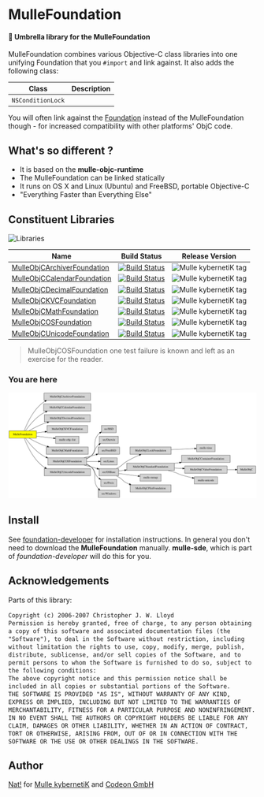 # MulleFoundation

#### 💍 Umbrella library for the MulleFoundation

MulleFoundation combines various Objective-C class libraries into one unifying
Foundation that you `#import` and link against. It also adds the following
class:

Class             | Description
------------------|-----------
`NSConditionLock` |


You will often link against the [Foundation](//github.com/MulleFoundation)
instead of the MulleFoundation though - for increased compatibility
with other platforms' ObjC code.


## What's so different ?

* It is based on the **mulle-objc-runtime**
* The MulleFoundation can be linked statically
* It runs on OS X and Linux (Ubuntu) and FreeBSD, portable Objective-C
* "Everything Faster than Everything Else"


## Constituent Libraries

![Libraries](https://raw.githubusercontent.com/mulle-objc/MulleFoundation/release/dox/MulleFoundation-dependencies.png)

  Name         | Build Status | Release Version
---------------|--------------|---------------------------------
[MulleObjCArchiverFoundation](//github.com/MulleFoundation/MulleObjCArchiverFoundation)  | [![Build Status](https://travis-ci.org/MulleFoundation/MulleObjCArchiverFoundation.svg?branch=release)](https://travis-ci.org/MulleFoundation/MulleObjCArchiverFoundation) | ![Mulle kybernetiK tag](https://img.shields.io/github/tag/MulleFoundation/MulleObjCArchiverFoundation.svg)
[MulleObjCCalendarFoundation](//github.com/MulleFoundation/MulleObjCCalendarFoundation)  | [![Build Status](https://travis-ci.org/MulleFoundation/MulleObjCCalendarFoundation.svg?branch=release)](https://travis-ci.org/MulleFoundation/MulleObjCCalendarFoundation) | ![Mulle kybernetiK tag](https://img.shields.io/github/tag/MulleFoundation/MulleObjCCalendarFoundation.svg)
[MulleObjCDecimalFoundation](//github.com/MulleFoundation/MulleObjCDecimalFoundation)  | [![Build Status](https://travis-ci.org/MulleFoundation/MulleObjCDecimalFoundation.svg?branch=release)](https://travis-ci.org/MulleFoundation/MulleObjCDecimalFoundation) | ![Mulle kybernetiK tag](https://img.shields.io/github/tag/MulleFoundation/MulleObjCDecimalFoundation.svg)
[MulleObjCKVCFoundation](//github.com/MulleFoundation/MulleObjCKVCFoundation) | [![Build Status](https://travis-ci.org/MulleFoundation/MulleObjCKVCFoundation.svg?branch=release)](https://travis-ci.org/MulleFoundation/MulleObjCKVCFoundation) | ![Mulle kybernetiK tag](https://img.shields.io/github/tag/MulleFoundation/MulleObjCKVCFoundation.svg)
[MulleObjCMathFoundation](//github.com/MulleFoundation/MulleObjCMathFoundation) | [![Build Status](https://travis-ci.org/MulleFoundation/MulleObjCMathFoundation.svg?branch=release)](https://travis-ci.org/MulleFoundation/MulleObjCMathFoundation) | ![Mulle kybernetiK tag](https://img.shields.io/github/tag/MulleFoundation/MulleObjCMathFoundation.svg)
[MulleObjCOSFoundation](//github.com/MulleFoundation/MulleObjCOSFoundation) | [![Build Status](https://travis-ci.org/MulleFoundation/MulleObjCOSFoundation.svg?branch=release)](https://travis-ci.org/MulleFoundation/MulleObjCOSFoundation) | ![Mulle kybernetiK tag](https://img.shields.io/github/tag/MulleFoundation/MulleObjCOSFoundation.svg)
[MulleObjCUnicodeFoundation](//github.com/MulleFoundation/MulleObjCUnicodeFoundation)  | [![Build Status](https://travis-ci.org/MulleFoundation/MulleObjCUnicodeFoundation.svg?branch=release)](https://travis-ci.org/MulleFoundation/MulleObjCUnicodeFoundation) | ![Mulle kybernetiK tag](https://img.shields.io/github/tag/MulleFoundation/MulleObjCUnicodeFoundation.svg)

> MulleObjCOSFoundation one test failure is known and left
> as an exercise for the reader.


### You are here

![Overview](overview.dot.svg)


## Install

See [foundation-developer](//github.com/mulle-objc/foundation-developer)
for installation instructions. In general you don't need to download the
**MulleFoundation** manually. **mulle-sde**, which is part of
*foundation-developer* will do this for you.


## Acknowledgements

Parts of this library:

```
Copyright (c) 2006-2007 Christopher J. W. Lloyd
Permission is hereby granted, free of charge, to any person obtaining a copy of this software and associated documentation files (the "Software"), to deal in the Software without restriction, including without limitation the rights to use, copy, modify, merge, publish, distribute, sublicense, and/or sell copies of the Software, and to permit persons to whom the Software is furnished to do so, subject to the following conditions:
The above copyright notice and this permission notice shall be included in all copies or substantial portions of the Software.
THE SOFTWARE IS PROVIDED "AS IS", WITHOUT WARRANTY OF ANY KIND, EXPRESS OR IMPLIED, INCLUDING BUT NOT LIMITED TO THE WARRANTIES OF MERCHANTABILITY, FITNESS FOR A PARTICULAR PURPOSE AND NONINFRINGEMENT. IN NO EVENT SHALL THE AUTHORS OR COPYRIGHT HOLDERS BE LIABLE FOR ANY CLAIM, DAMAGES OR OTHER LIABILITY, WHETHER IN AN ACTION OF CONTRACT, TORT OR OTHERWISE, ARISING FROM, OUT OF OR IN CONNECTION WITH THE SOFTWARE OR THE USE OR OTHER DEALINGS IN THE SOFTWARE.
```


## Author

[Nat!](//www.mulle-kybernetik.com/weblog) for
[Mulle kybernetiK](//www.mulle-kybernetik.com) and
[Codeon GmbH](//www.codeon.de)
